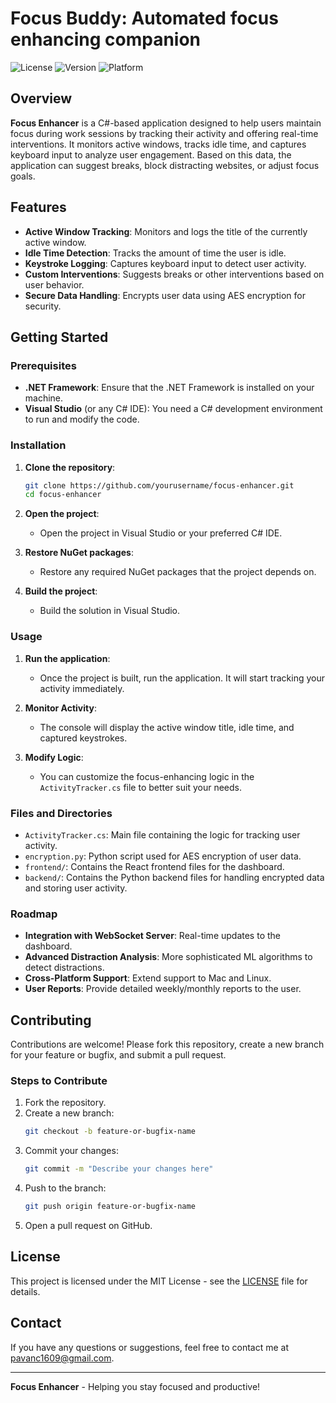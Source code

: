 # Focus Buddy: Automated focus enhancing companion

![License](https://img.shields.io/badge/license-MIT-blue.svg)
![Version](https://img.shields.io/badge/version-1.0.0-brightgreen.svg)
![Platform](https://img.shields.io/badge/platform-Windows-informational.svg)

## Overview

**Focus Enhancer** is a C#-based application designed to help users maintain focus during work sessions by tracking their activity and offering real-time interventions. It monitors active windows, tracks idle time, and captures keyboard input to analyze user engagement. Based on this data, the application can suggest breaks, block distracting websites, or adjust focus goals.

## Features

- **Active Window Tracking**: Monitors and logs the title of the currently active window.
- **Idle Time Detection**: Tracks the amount of time the user is idle.
- **Keystroke Logging**: Captures keyboard input to detect user activity.
- **Custom Interventions**: Suggests breaks or other interventions based on user behavior.
- **Secure Data Handling**: Encrypts user data using AES encryption for security.

## Getting Started

### Prerequisites

- **.NET Framework**: Ensure that the .NET Framework is installed on your machine.
- **Visual Studio** (or any C# IDE): You need a C# development environment to run and modify the code.

### Installation

1. **Clone the repository**:
    ```bash
    git clone https://github.com/yourusername/focus-enhancer.git
    cd focus-enhancer
    ```

2. **Open the project**:
   - Open the project in Visual Studio or your preferred C# IDE.

3. **Restore NuGet packages**:
   - Restore any required NuGet packages that the project depends on.

4. **Build the project**:
   - Build the solution in Visual Studio.

### Usage

1. **Run the application**:
   - Once the project is built, run the application. It will start tracking your activity immediately.

2. **Monitor Activity**:
   - The console will display the active window title, idle time, and captured keystrokes.

3. **Modify Logic**:
   - You can customize the focus-enhancing logic in the `ActivityTracker.cs` file to better suit your needs.

### Files and Directories

- `ActivityTracker.cs`: Main file containing the logic for tracking user activity.
- `encryption.py`: Python script used for AES encryption of user data.
- `frontend/`: Contains the React frontend files for the dashboard.
- `backend/`: Contains the Python backend files for handling encrypted data and storing user activity.

### Roadmap

- **Integration with WebSocket Server**: Real-time updates to the dashboard.
- **Advanced Distraction Analysis**: More sophisticated ML algorithms to detect distractions.
- **Cross-Platform Support**: Extend support to Mac and Linux.
- **User Reports**: Provide detailed weekly/monthly reports to the user.

## Contributing

Contributions are welcome! Please fork this repository, create a new branch for your feature or bugfix, and submit a pull request.

### Steps to Contribute

1. Fork the repository.
2. Create a new branch:
    ```bash
    git checkout -b feature-or-bugfix-name
    ```
3. Commit your changes:
    ```bash
    git commit -m "Describe your changes here"
    ```
4. Push to the branch:
    ```bash
    git push origin feature-or-bugfix-name
    ```
5. Open a pull request on GitHub.

## License

This project is licensed under the MIT License - see the [LICENSE](LICENSE) file for details.

## Contact

If you have any questions or suggestions, feel free to contact me at [pavanc1609@gmail.com](mailto:pavanc1609@gmail.com).

---

**Focus Enhancer** - Helping you stay focused and productive!
